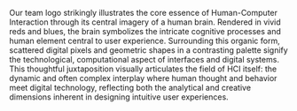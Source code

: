 Our team logo strikingly illustrates the core essence of Human-Computer Interaction through its central imagery of a human brain. Rendered in vivid reds and blues, the brain symbolizes the intricate cognitive processes and human element central to user experience. Surrounding this organic form, scattered digital pixels and geometric shapes in a contrasting palette signify the technological, computational aspect of interfaces and digital systems. This thoughtful juxtaposition visually articulates the field of HCI itself: the dynamic and often complex interplay where human thought and behavior meet digital technology, reflecting both the analytical and creative dimensions inherent in designing intuitive user experiences.
